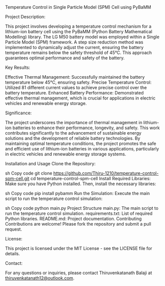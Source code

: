 Temperature Control in Single Particle Model (SPM) Cell using PyBaMM

Project Description:

This project involves developing a temperature control mechanism for a lithium-ion battery cell using the PyBaMM (Python Battery Mathematical Modelling) library. The LG M50 battery model was employed within a Single Particle Model (SPM) framework. A step size reduction method was implemented to dynamically adjust the current, ensuring the battery temperature remains below the safety threshold of 45°C. This approach guarantees optimal performance and safety of the battery.

Key Results:

Effective Thermal Management: Successfully maintained the battery temperature below 45°C, ensuring safety.
Precise Temperature Control: Utilized 81 different current values to achieve precise control over the battery temperature.
Enhanced Battery Performance: Demonstrated effective thermal management, which is crucial for applications in electric vehicles and renewable energy storage.

Significance:

The project underscores the importance of thermal management in lithium-ion batteries to enhance their performance, longevity, and safety. This work contributes significantly to the advancement of sustainable energy solutions and the development of reliable battery technologies. By maintaining optimal temperature conditions, the project promotes the safe and efficient use of lithium-ion batteries in various applications, particularly in electric vehicles and renewable energy storage systems.

Installation and Usage
Clone the Repository:

sh
Copy code
git clone https://github.com/Thiru-1210/temperature-control-spm-cell.git
cd temperature-control-spm-cell
Install Required Libraries:
Make sure you have Python installed. Then, install the necessary libraries:

sh
Copy code
pip install pybamm
Run the Simulation:
Execute the main script to run the temperature control simulation:

sh
Copy code
python main.py
Project Structure
main.py: The main script to run the temperature control simulation.
requirements.txt: List of required Python libraries.
README.md: Project documentation.
Contributing
Contributions are welcome! Please fork the repository and submit a pull request.

License:

This project is licensed under the MIT License - see the LICENSE file for details.

Contact:

For any questions or inquiries, please contact Thiruvenkatanath Balaji at thiruvenkatanath12@outlook.com.
